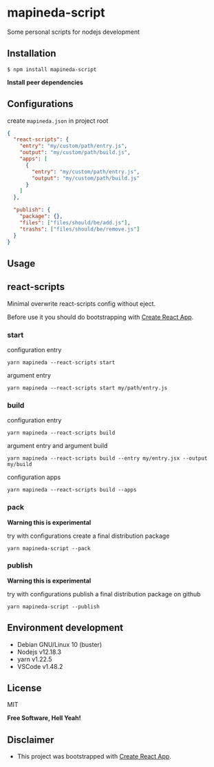 # mapineda-script

Some personal scripts for nodejs development

## Installation

`$ npm install mapineda-script`

**Install peer dependencies**

## Configurations

create `mapineda.json` in project root

```json
{
  "react-scripts": {
    "entry": "my/custom/path/entry.js",
    "output": "my/custom/path/build.js",
    "apps": [
      {
        "entry": "my/custom/path/entry.js",
        "output": "my/custom/path/build.js"
      }
    ]
  },

  "publish": {
    "package": {},
    "files": ["files/should/be/add.js"],
    "trashs": ["files/should/be/remove.js"]
  }
}
```

## Usage

## react-scripts

Minimal overwrite react-scripts config without eject.

Before use it you should do bootstrapping with [Create React App](https://github.com/facebook/create-react-app).

### start

configuration entry

```shell
yarn mapineda --react-scripts start
```

argument entry

```shell
yarn mapineda --react-scripts start my/path/entry.js
```

### build

configuration entry

```shell
yarn mapineda --react-scripts build
```

argument entry and argument build

```shell
yarn mapineda --react-scripts build --entry my/entry.jsx --output my/build
```

configuration apps

```shell
yarn mapineda --react-scripts build --apps
```

### pack

**Warning this is experimental**

try with configurations create a final distribution package

```shell
yarn mapineda-script --pack
```

### publish

**Warning this is experimental**

try with configurations publish a final distribution package on github

```shell
yarn mapineda-script --publish
```

## Environment development

- Debian GNU/Linux 10 (buster)
- Nodejs v12.18.3
- yarn v1.22.5
- VSCode v1.48.2

## License

MIT

**Free Software, Hell Yeah!**

## Disclaimer

- This project was bootstrapped with [Create React App](https://github.com/facebook/create-react-app).

